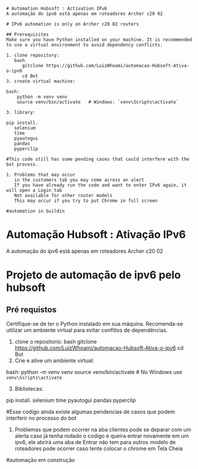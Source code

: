 ```
# Automation Hubsoft : Activation IPv6
A automação do ipv6 está apenas em roteadores Archer c20 02

# IPv6 automation is only on Archer c20 02 routers

## Prerequisites
Make sure you have Python installed on your machine. It is recommended to use a virtual environment to avoid dependency conflicts.

1. clone repository:
   bash
      gitclone https://github.com/LuizWhoami/automacao-Hubsoft-Ativa-o-ipv6
      cd Bot
3. create virtual machine:
    
bash:
    python -m venv venv
    source venv/bin/activate   # Windows: `venv\Scripts\activate`
    
3. library:
   
pip install.
   selenium
   time
   pyautogui
   pandas
   pyperclip

#This code still has some pending cases that could interfere with the bot process.

1. Problems that may occur
   in the customers tab you may come across an alert
   If you have already run the code and want to enter IPv6 again, it will open a Login tab
   Not available for other router models
   This may occur if you try to put Chrome in full screen

#automation in buildin
```

# Automação Hubsoft : Ativação IPv6
A automação do ipv6 está apenas em roteadores Archer c20 02

# Projeto de automação de ipv6 pelo hubsoft

## Pré requistos
Certifique-se de ter o Python instalado em sua máquina. Recomenda-se utilizar um ambiente virtual para evitar conflitos de dependências.

1. clone o repositorio:
   bash
      gitclone https://github.com/LuizWhoami/automacao-Hubsoft-Ativa-o-ipv6
      cd Bot
3. Crie e ative um ambiente virtual:
    
bash:
    python -m venv venv
    source venv/bin/activate   # No Windows use `venv\Scripts\activate`
    
3. Bibliotecas:
   
pip install.
   selenium
   time
   pyautogui
   pandas
   pyperclip

#Esse codigo ainda existe algumas pendencias de casos que podem interferir no processo do bot

1. Problemas que podem ocorrer
   na aba clientes pode se deparar com um alerta
   caso já tenha rodado o codigo e queira entrar novamente em um ipv6, ele abrirá uma aba de Entrar
   não tem para outros modelo de roteadores
   pode ocorrer caso tente colocar o chrome em Tela Cheia

#automação em construção

